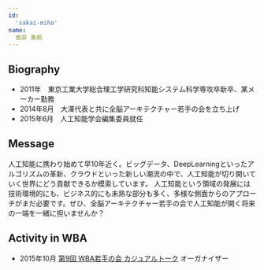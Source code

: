 ```yaml
---
id:
  'sakai-miho'
name:
  坂井 美帆
---
```


## Biography
- 2011年　東京工業大学総合理工学研究科知能システム科学専攻卒新卒、某メーカー勤務
- 2014年8月　大澤代表と共に全脳アーキテクチャー若手の会を立ち上げ
- 2015年6月　人工知能学会編集委員就任

## Message
人工知能に携わり始めて早10年近く。ビッグデータ、DeepLearningといったアルゴリズムの革新、クラウドといった新しい潮流の中で、人工知能が切り開いていく世界にどう貢献できるか模索しています。
人工知能という領域の発展には技術環境的にも、ビジネス的にも未熟な部分も多く、多様な側面からのアプローチがまだ必要です。ぜひ、全脳アーキテクチャー若手の会で人工知能が開く将来の一端を一緒に担いませんか？

## Activity in WBA
- 2015年10月  [第9回 WBA若手の会  カジュアルトーク](http://wbawakate.jp/posts/events/9th/) オーガナイザー
